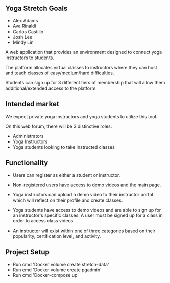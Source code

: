 ## Yoga Stretch Goals

* Alex Adams
* Ava Rinaldi
* Carlos Castillo
* Josh Lee
* Mindy Lin

A web application that provides an environment designed to connect yoga instructors to students.

The platform allocates virtual classes to instructors where they can host and teach classes of easy/medium/hard difficulties.

Students can sign up for 3 different tiers of membership that will allow them additional/extended access to the platform.


## Intended market

We expect private yoga instructors and yoga students to utilize this tool. 

On this web forum, there will be 3 distinctive roles:
* Administrators
* Yoga Instructors
* Yoga students looking to take instructed classes

## Functionality

  * Users can register as either a student or instructor.

  * Non-registered users have access to demo videos and the main page.

  * Yoga instructors can upload a demo video to their instructor portal which will reflect on their profile and create classes.

  * Yoga students have access to demo videos and are able to sign up for an instructor's specific classes. A user must be signed up for a class in order to access class videos.

  * An instructor will exist within one of three categories based on their popularity, certification level, and activity. 

## Project Setup
* Run cmd 'Docker volume create stretch-data'
* Run cmd 'Docker volume create pgadmin'
* Run cmd 'Docker-compose up'